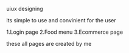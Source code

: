 uiux designing

its simple to use and convinient for the user

1.Login page
2.Food menu
3.Ecommerce page

these all pages are created by me
